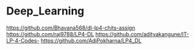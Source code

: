 # Deep_Learning
https://github.com/Bhavana568/dl-lp4-chits-assign
https://github.com/raj9788/LP4-DL
https://github.com/adityakangune/IT-LP-4-Codes-
https://github.com/AdiPokharna/LP4_DL
